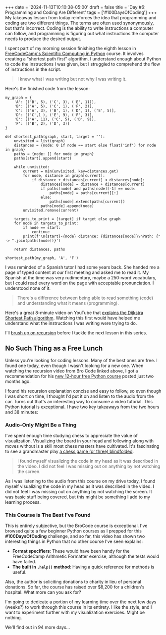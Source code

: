 +++
date = '2024-11-13T10:10:38-05:00'
draft = false
title = 'Day #6: Programming and Coding Are Different'
tags = ['#100DaysOfCoding']
+++
My takeaway lesson from today reinforces the idea that programming and coding are two different things. The terms are often used synonymously, but that's incorrect. Coding is the ability to write instructions a computer can follow, and programming is figuring out what instructions the computer needs to produce the desired output.

I spent part of my morning session finishing the eighth lesson in [FreeCodeCamp's Scientific Computing in Python](https://www.freecodecamp.org/learn/scientific-computing-with-python/) course. It involves creating a "shortest path first" algorithm. I understand enough about Python to code the instructions I was given, but I struggled to comprehend the flow of instructions in the script. 
> I knew what I was writing but not why I was writing it.

Here's the finished code from the lesson:

```
my_graph = {
    'A': [('B', 5), ('C', 3), ('E', 11)],
    'B': [('A', 5), ('C', 1), ('F', 2)],
    'C': [('A', 3), ('B', 1), ('D', 1), ('E', 5)],
    'D': [('C',1 ), ('E', 9), ('F', 3)],
    'E': [('A', 11), ('C', 5), ('D', 9)],
    'F': [('B', 2), ('D', 3)]
}

def shortest_path(graph, start, target = ''):
    unvisited = list(graph)
    distances = {node: 0 if node == start else float('inf') for node in graph}
    paths = {node: [] for node in graph}
    paths[start].append(start)
    
    while unvisited:
        current = min(unvisited, key=distances.get)
        for node, distance in graph[current]:
            if distance + distances[current] < distances[node]:
                distances[node] = distance + distances[current]
                if paths[node] and paths[node][-1] == node:
                    paths[node] = paths[current][:]
                else:
                    paths[node].extend(paths[current])
                paths[node].append(node)
        unvisited.remove(current)
    
    targets_to_print = [target] if target else graph
    for node in targets_to_print:
        if node == start:
            continue
        print(f'\n{start}-{node} distance: {distances[node]}\nPath: {" -> ".join(paths[node])}')
    
    return distances, paths
    
shortest_path(my_graph, 'A', 'F')
```
I was reminded of a Spanish tutor I had some years back. She handed me a page of typed content at our first meeting and asked me to read it. My Spanish at the time was very rudimentary, maybe a 250-word vocabulary, but I could read every word on the page with acceptable pronunciation. I understood none of it. 

> There's a difference between being able to read something (code) and understanding what it means (programming).

Here's a great 8-minute video on YouTube that [explains the Dijkstra Shortest Path algorithm](https://www.youtube.com/watch?v=bZkzH5x0SKU). Watching this first would have helped me understand what the instructions I was writing were trying to do.

I'll [brush up on recursion](https://www.youtube.com/watch?v=ivl5-snqul8) before I tackle the next lesson in this series.

## No Such Thing as a Free Lunch

Unless you're looking for coding lessons. Many of the best ones are free. I found one today, even though I wasn't looking for a new one. When watching the recursion video from Bro Code linked above, I got a recommendation for his [new 12-hour free Python course](https://www.youtube.com/watch?v=ix9cRaBkVe0) posted just two months ago.

I found his recursion explanation concise and easy to follow, so even though I was short on time, I thought I'd put it on and listen to the audio from the car. Turns out that's an interesting way to consume a video tutorial. This Python tutorial is exceptional. I have two key takeaways from the two hours and 38 minutes:

### Audio-Only Might Be a Thing

I've spent enough time studying chess to appreciate the value of visualization. Visualizing the board in your head and following along with moves without is a skill most chess masters have cultivated. It's fascinating to see a grandmaster play [a chess game (or three) blindfolded](https://www.youtube.com/watch?v=xmXwdoRG43U).

>I found myself visualizing the code in my head as it was described in the video. I did not feel I was missing out on anything by not watching the screen.

As I was listening to the audio from this course on my drive today, I found myself visualizing the code in my head as it was described in the video. I did not feel I was missing out on anything by not watching the screen. It was basic stuff being covered, but this might be something I add to my learning process.

### This Course is The Best I've Found

This is entirely subjective, but the BroCode course is exceptional. I've browsed quite a few beginner Python courses as I prepped for this **#100DaysOfCoding** challenge, and so far, this video has shown two interesting things in Python that no other course I've seen explains:

* **Format specifiers**: These would have been handy for the FreeCodeCamp Arithmetic Formatter exercise, although the tests would have failed.
* **The built in ```.help()``` method**: Having a quick reference for methods is useful.

Also, the author is soliciting donations to charity in lieu of personal donations. So far, the course has raised over $8,200 for a children's hospital. What more can you ask for?

I'm going to dedicate a portion of my learning time over the next few days (weeks?) to work through this course in its entirety. I like the style, and I want to experiment further with my visualization exercises. Might be nothing.

We'll find out in 94 more days...